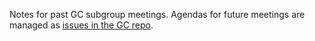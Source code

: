 Notes for past GC subgroup meetings. Agendas for future meetings are managed as [issues in the GC repo](https://github.com/WebAssembly/gc/issues?q=is%3Aissue+%22Agenda+for+subgroup+meeting%22).
